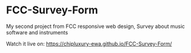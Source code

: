 # FCC-Survey-Form
My second project from FCC responsive web design,
Survey about music software and instruments

Watch it live on: 
https://chipluxury-ewa.github.io/FCC-Survey-Form/
